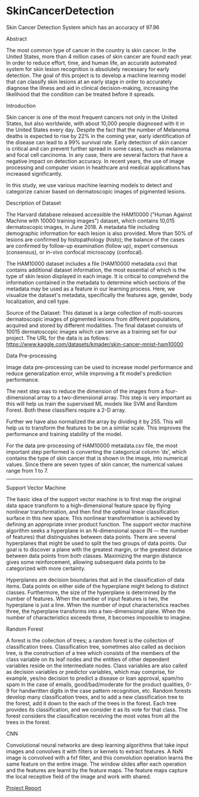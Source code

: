 # SkinCancerDetection
Skin Cancer Detection System which has an accuracy of 97.96

 



Abstract


The most common type of cancer in the country is skin cancer.
In the United States, more than 4 million cases of skin cancer are found each
year. In order to reduce effort, time, and human life, an accurate automated
system for skin lesion recognition is absolutely necessary for early detection.
The goal of this project is to develop a machine learning model that can
classify skin lesions at an early stage in order to accurately diagnose the
illness and aid in clinical decision-making, increasing the likelihood that the
condition can be treated before it spreads.




Introduction


Skin cancer is one of the most frequent cancers not only in
the United States, but also worldwide, with about 10,000 people diagnosed with
it in the United States every day. Despite the fact that the number of Melanoma
deaths is expected to rise by 22% in the coming year, early identification of
the disease can lead to a 99% survival rate. Early detection of skin cancer is
critical and can prevent further spread in some cases, such as melanoma and
focal cell carcinoma. In any case, there are several factors that have a
negative impact on detection accuracy. In recent years, the use of image
processing and computer vision in healthcare and medical applications has
increased significantly.


In this study, we use various machine learning models to
detect and categorize cancer based on dermatoscopic images of pigmented
lesions.



 



Description of Dataset



The Harvard database released accessible the HAM10000
("Human Against Machine with 10000 training images") dataset, which
contains 10,015 dermatoscopic images, in June 2018. A metadata file including
demographic information for each lesion is also provided. More than 50% of
lesions are confirmed by histopathology (histo); the balance of the cases are
confirmed by follow-up examination (follow up), expert consensus (consensus),
or in-vivo confocal microscopy (confocal).



The HAM10000 dataset includes a file (HAM10000 metadata.csv)
that contains additional dataset information, the most essential of which is
the type of skin lesion displayed in each image. It is critical to comprehend
the information contained in the metadata to determine which sections of the
metadata may be used as a feature in our learning process. Here, we visualize
the dataset's metadata, specifically the features age, gender, body
localization, and cell type.


Source of the Dataset: This dataset is a large collection of multi-sources dermatoscopic
images of pigmented lesions from different populations, acquired and stored by
different modalities. The final dataset consists of 10015 dermatoscopic images
which can serve as a training set for our project. The URL for the data is as
follows: https://www.kaggle.com/datasets/kmader/skin-cancer-mnist-ham10000 



 



Data Pre-processing



Image data pre-processing can be used to increase model
performance and reduce generalization error, while improving a fit model's
prediction performance. 




The next step was to reduce the dimension of the images from
a four-dimensional array to a two-dimensional array. This step is very
important as this will help us train the supervised ML models like SVM and
Random Forest. Both these classifiers require a 2-D array.





Further we have also normalized the array by dividing it by
255. This will help us to transform the features to be on a similar scale. This
improves the performance and training stability of the model.



For the data pre-processing of HAM10000 metadata.csv file,
the most important step performed is converting the categorical column ‘dx’,
which contains the type of skin cancer that is shown in the image, into
numerical values. Since there are seven types of skin cancer, the numerical
values range from 1 to 7. 



------------------------------------------------------------------------------------


Support Vector Machine



The basic idea of the support vector machine is to first map
the original data space transform to a high-dimensional feature space by flying
nonlinear transformation, and then find the optimal linear classification
surface in this new space. This nonlinear transformation is achieved by
defining an appropriate inner product function. The support vector machine
algorithm seeks a hyperplane in an N-dimensional space (N — the number of
features) that distinguishes between data points. There are several hyperplanes
that might be used to split the two groups of data points. Our goal is to
discover a plane with the greatest margin, or the greatest distance between
data points from both classes. Maximizing the margin distance gives some
reinforcement, allowing subsequent data points to be categorized with more certainty.






Hyperplanes are decision boundaries that aid in the
classification of data items. Data points on either side of the hyperplane
might belong to distinct classes. Furthermore, the size of the hyperplane is
determined by the number of features. When the number of input features is two,
the hyperplane is just a line. When the number of input characteristics reaches
three, the hyperplane transforms into a two-dimensional plane. When the number
of characteristics exceeds three, it becomes impossible to imagine.



 



Random Forest



A forest is the collection of trees; a random forest is the
collection of classification trees. Classification tree, sometimes also called
as decision tree, is the construction of a tree which consists of the members
of the class variable on its leaf nodes and the entities of other dependent
variables reside on the intermediate nodes. Class variables are also called as
decision variables or predictor variables, which may comprise, for example, yes/no
decision to predict a disease or loan approval, spam/no spam in the case of
emails, good/bad/moderate for the product qualities, 0-9 for handwritten digits
in the case pattern recognition, etc. Random forests develop many
classification trees, and to add a new classification tree to the forest, add
it down to the each of the trees in the forest. Each tree provides its
classification, and we consider it as its vote for that class. The forest
considers the classification receiving the most votes from all the trees in the
forest.



 



CNN



Convolutional neural networks are deep learning algorithms
that take input images and convolves it with filters or kernels to extract
features. A NxN image is convolved with a fxf filter, and this convolution
operation learns the same feature on the entire image. The window slides after
each operation and the features are learnt by the feature maps. The feature
maps capture the local receptive field of the image and work with shared.  



 



 



 


[Project Report](https://github.com/VANSHIKA-N/SkinCancerDetection/files/11365293/Final_Report.pdf)
